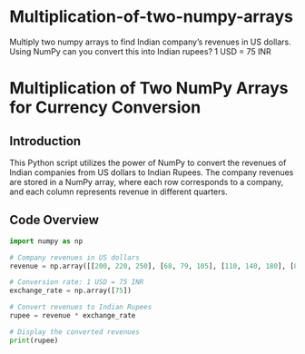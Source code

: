 # Multiplication-of-two-numpy-arrays
Multiply two numpy arrays to find Indian company’s revenues in US dollars. Using NumPy can you convert this into Indian rupees? 1 USD = 75 INR
# Multiplication of Two NumPy Arrays for Currency Conversion

## Introduction

This Python script utilizes the power of NumPy to convert the revenues of Indian companies from US dollars to Indian Rupees. The company revenues are stored in a NumPy array, where each row corresponds to a company, and each column represents revenue in different quarters.

## Code Overview

```python
import numpy as np

# Company revenues in US dollars
revenue = np.array([[200, 220, 250], [68, 79, 105], [110, 140, 180], [80, 85, 90]])

# Conversion rate: 1 USD = 75 INR
exchange_rate = np.array([75])

# Convert revenues to Indian Rupees
rupee = revenue * exchange_rate

# Display the converted revenues
print(rupee)
